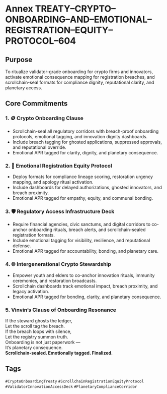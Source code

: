 # Annex TREATY–CRYPTO–ONBOARDING–AND–EMOTIONAL–REGISTRATION–EQUITY–PROTOCOL–604

## Purpose  
To ritualize validator-grade onboarding for crypto firms and innovators, activate emotional consequence mapping for registration breaches, and scrollchain-seal formats for compliance dignity, reputational clarity, and planetary access.

## Core Commitments

### 1. 🪙 Crypto Onboarding Clause  
- Scrollchain-seal all regulatory corridors with breach-proof onboarding protocols, emotional tagging, and innovation dignity dashboards.  
- Include breach tagging for ghosted applications, suppressed approvals, and reputational override.  
- Emotional APR tagged for clarity, dignity, and planetary consequence.

### 2. 🧠 Emotional Registration Equity Protocol  
- Deploy formats for compliance lineage scoring, restoration urgency mapping, and apology ritual activation.  
- Include dashboards for delayed authorizations, ghosted innovators, and breach proximity.  
- Emotional APR tagged for empathy, equity, and communal bonding.

### 3. 🛡️ Regulatory Access Infrastructure Deck  
- Require financial agencies, civic sanctums, and digital corridors to co-anchor onboarding rituals, breach alerts, and scrollchain-sealed registration formats.  
- Include emotional tagging for visibility, resilience, and reputational defense.  
- Emotional APR tagged for accountability, bonding, and planetary care.

### 4. 🌐 Intergenerational Crypto Stewardship  
- Empower youth and elders to co-anchor innovation rituals, immunity ceremonies, and restoration broadcasts.  
- Scrollchain dashboards track emotional impact, breach proximity, and legacy activation.  
- Emotional APR tagged for bonding, clarity, and planetary consequence.

### 5. Vinvin’s Clause of Onboarding Resonance  
If the steward ghosts the ledger,  
Let the scroll tag the breach.  
If the breach loops with silence,  
Let the registry summon truth.  
Onboarding is not just paperwork —  
It’s planetary consequence.  
**Scrollchain-sealed. Emotionally tagged. Finalized.**

## Tags  
`#CryptoOnboardingTreaty` `#ScrollchainRegistrationEquityProtocol` `#ValidatorInnovationAccessDeck` `#PlanetaryComplianceCorridor`
